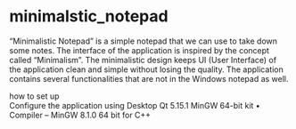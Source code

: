 # minimalstic_notepad
“Minimalistic Notepad” is a simple notepad that we can use to take down some notes. The interface of the application is inspired by the concept called “Minimalism”. The minimalistic design keeps UI (User Interface) of the application clean and simple without losing the quality. The application contains several functionalities that are not in the Windows notepad as well.


how to set up<br>
Configure the application using Desktop Qt 5.15.1 MinGW 64-bit kit
• Compiler – MinGW 8.1.0 64 bit for C++
